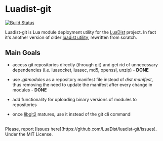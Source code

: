 Luadist-git
===========

[![Build Status](https://secure.travis-ci.org/LuaDist/luadist-git.png?branch=master)](http://travis-ci.org/LuaDist/luadist-git)

Luadist-git is Lua module deployment utility for the [LuaDist](https://github.com/LuaDist) project. In fact it's another version of older [luadist utility](https://github.com/LuaDist/luadist), rewritten from scratch.

Main Goals
----------

 * access git repositories directly (through git) and get rid of unnecessary
   dependencies (i.e. luasocket, luasec, md5, openssl, unzip) - **DONE**

 * use _.gitmodules_ as a repository manifest file instead of _dist.manifest_,
   thus removing the need to update the manifest after every change in modules  - **DONE**

 * add functionality for uploading binary versions of modules to repositories

 * once [libgit2](https://github.com/libgit2/libgit2) matures, use it instead of the git cli command


<br>
Please, report [issues here](https://github.com/LuaDist/luadist-git/issues).

<br>
Under the MIT License.
